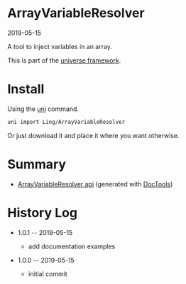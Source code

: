 ArrayVariableResolver
===========
2019-05-15



A tool to inject variables in an array.


This is part of the [universe framework](https://github.com/karayabin/universe-snapshot).


Install
==========
Using the [uni](https://github.com/lingtalfi/universe-naive-importer) command.
```bash
uni import Ling/ArrayVariableResolver
```

Or just download it and place it where you want otherwise.






Summary
===========
- [ArrayVariableResolver api](https://github.com/lingtalfi/ArrayVariableResolver/blob/master/doc/api/Ling/ArrayVariableResolver.md) (generated with [DocTools](https://github.com/lingtalfi/DocTools))






History Log
=============

- 1.0.1 -- 2019-05-15

    - add documentation examples
    
- 1.0.0 -- 2019-05-15

    - initial commit